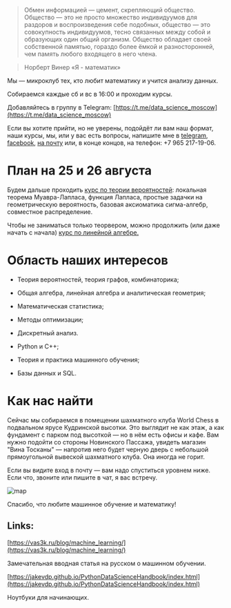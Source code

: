 > Обмен информацией — цемент, скрепляющий общество. Общество — это не просто множество индивидуумов для раздоров и воспроизведения себе подобных, общество — это совокупность индивидуумов, тесно связанных между собой и образующих один общий организм. Общество обладает своей собственной памятью, гораздо более ёмкой и разносторонней, чем память любого входящего в него члена.

> Норберт Винер «Я - математик»

Мы — микроклуб тех, кто любит математику и учится анализу данных. 

Собираемся каждые сб и вс в 16:00 и проходим курсы.

Добавляйтесь в группу в Telegram: [https://t.me/data_science_moscow](https://t.me/data_science_moscow)

Если вы хотите прийти, но не уверены, подойдёт ли вам наш формат, наши курсы, мы, или у вас есть вопросы, напишите мне в [telegram](https://t.me/llnkor), [facebook](http://facebook.com/izomeraza), [на почту](mailto:150m3raz4@gmail.com) или, в конце концов, на телефон: +7 965 217-19-06.

# План на 25 и 26 августа 
Будем дальше проходить [курс по теории вероятностей](https://stepik.org/course/3089/): локальная теорема Муавра-Лапласа, функция Лапласа, простые задачки на геометрическую вероятность, базовая аксиоматика сигма-алгебр, совместное распределение. 

Чтобы не заниматься только теорвером, можно продолжить (или даже начать с начала)  [курс по линейной алгебре.](https://stepik.org/course/79/)

# Область наших интересов

- Теория вероятностей, теория графов, комбинаторика; 
- Общая алгебра, линейная алгебра и аналитическая геометрия; 
- Математическая статистика;
- Методы оптимизации;
- Дискретный анализ.

- Python и C++;
- Теория и практика машинного обучения;
- Базы данных и SQL.

# Как нас найти

Сейчас мы собираемся в помещении шахматного клуба World Chess в подвальном ярусе Кудринской высотки. Это выглядит не как этаж, а как фундамент с парком под высоткой — но в нём есть офисы и кафе. Вам нужно подойти со стороны Новинского Пассажа, увидеть магазин "Вина Тосканы" — напротив него будет черную дверь с небольшой прямоугольной вывеской шахматного клуба. Она иногда не горит. 

Если вы видите вход в почту — вам надо спуститься уровнем ниже. Если что, звоните или пишите в чат, я вас встречу.

![map](https://scontent-arn2-1.xx.fbcdn.net/v/t1.0-9/25395734_1536830019746874_98581397229324447_n.jpg?_nc_cat=0&oh=685b7b5a5a966db1ceeb1eeb3c28cb18&oe=5BBD4395)

Cпасибо, что любите машинное обучение и математику!

## Links:
[https://vas3k.ru/blog/machine_learning/](https://vas3k.ru/blog/machine_learning/)

Замечательная вводная статья на русском о машинном обучении.

[https://jakevdp.github.io/PythonDataScienceHandbook/index.html](https://jakevdp.github.io/PythonDataScienceHandbook/index.html)

Ноутбуки для начинающих.
